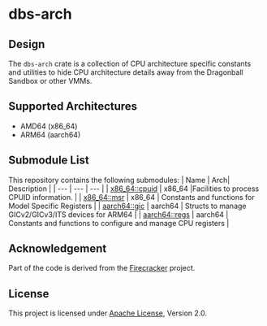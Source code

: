 # dbs-arch

## Design

The `dbs-arch` crate is a collection of CPU architecture specific constants and utilities to hide CPU architecture details
away from the Dragonball Sandbox or other VMMs.

## Supported Architectures

- AMD64 (x86_64)
- ARM64 (aarch64)

## Submodule List

This repository contains the following submodules:
| Name | Arch| Description |
| --- | --- | --- |
| [x86_64::cpuid](src/x86_64/cpuid/) | x86_64 |Facilities to process CPUID information. |
| [x86_64::msr](src/x86_64/msr.rs) | x86_64 | Constants and functions for Model Specific Registers |
| [aarch64::gic](src/aarch64/gic) | aarch64 | Structs to manage GICv2/GICv3/ITS devices for ARM64 |
| [aarch64::regs](src/aarch64/regs.rs) | aarch64 | Constants and functions to configure and manage CPU registers |

## Acknowledgement

Part of the code is derived from the [Firecracker](https://github.com/firecracker-microvm/firecracker) project.

## License

This project is licensed under [Apache License](http://www.apache.org/licenses/LICENSE-2.0), Version 2.0.
